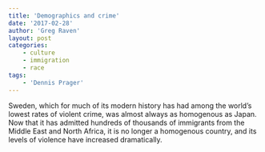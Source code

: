 ```yaml
---
title: 'Demographics and crime'
date: '2017-02-28'
author: 'Greg Raven'
layout: post
categories:
    - culture
    - immigration
    - race
tags:
    - 'Dennis Prager'
---
```


Sweden, which for much of its modern history has had among the world’s lowest rates of violent crime, was almost always as homogenous as Japan. Now that it has admitted hundreds of thousands of immigrants from the Middle East and North Africa, it is no longer a homogenous country, and its levels of violence have increased dramatically.